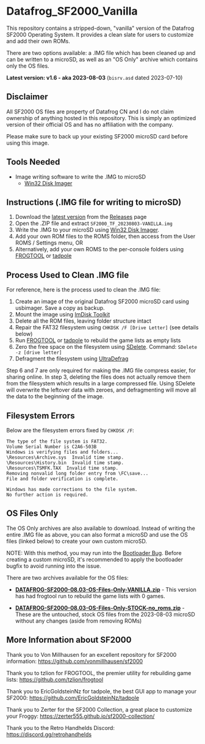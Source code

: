 # Datafrog_SF2000_Vanilla
This repository contains a stripped-down, "vanilla" version of the Datafrog SF2000 Operating System. It provides a clean slate for users to customize and add their own ROMs.

There are two options available: a .IMG file which has been cleaned up and can be written to a microSD, as well as an "OS Only" archive which contains only the OS files.

**Latest version: v1.6 - aka 2023-08-03** (`bisrv.asd` dated 2023-07-10)

## Disclaimer
All SF2000 OS files are property of Datafrog CN and I do not claim ownership of anything hosted in this repository. This is simply an optimized version of their official OS and has no affiliation with the company.

Please make sure to back up your existing SF2000 microSD card before using this image.

## Tools Needed
- Image writing software to write the .IMG to microSD
  - [Win32 Disk Imager](https://sourceforge.net/projects/win32diskimager/)

## Instructions (.IMG file for writing to microSD)
1. Download the [latest version](https://github.com/Dteyn/Datafrog_SF2000_Vanilla/releases/download/2023.08.03/SF2000_TF_20230803-VANILLA.zip) from the [Releases](https://github.com/Dteyn/Datafrog_SF2000_Vanilla/releases) page
2. Open the .ZIP file and extract `SF2000_TF_20230803-VANILLA.img`
3. Write the .IMG to your microSD using [Win32 Disk Imager](https://sourceforge.net/projects/win32diskimager/).
4. Add your own ROM files to the ROMS folder, then access from the User ROMS / Settings menu, OR
5. Alternatively, add your own ROMS to the per-console folders using [FROGTOOL](https://github.com/tzlion/frogtool) or [tadpole](https://github.com/EricGoldsteinNz/tadpole)

## Process Used to Clean .IMG file
For reference, here is the process used to clean the .IMG file:

1. Create an image of the original Datafrog SF2000 microSD card using usbimager. Save a copy as backup.
2. Mount the image using [ImDisk Toolkit](https://sourceforge.net/projects/imdisk-toolkit/)
3. Delete all the ROM files, leaving folder structure intact
4. Repair the FAT32 filesystem using `CHKDSK /F [Drive Letter]` (see details below)
5. Run [FROGTOOL](https://github.com/tzlion/frogtool) or [tadpole](https://github.com/EricGoldsteinNz/tadpole) to rebuild the game lists as empty lists
6. Zero the free space on the filesystem using [SDelete](https://learn.microsoft.com/en-us/sysinternals/downloads/sdelete). Command: `SDelete -z [drive letter]`
7. Defragment the filesystem using [UltraDefrag](https://sourceforge.net/projects/ultradefrag/)

Step 6 and 7 are only required for making the .IMG file compress easier, for sharing online. In step 3, deleting the files does not actually remove them from the filesystem which results in a large compressed file. Using SDelete will overwrite the leftover data with zeroes, and defragmenting will move all the data to the beginning of the image.


## Filesystem Errors
Below are the filesystem errors fixed by `CHKDSK /F`:
```
The type of the file system is FAT32.
Volume Serial Number is C2A6-503B
Windows is verifying files and folders...
\Resources\Archive.sys  Invalid time stamp.
\Resources\History.bin  Invalid time stamp.
\Resources\TSMFK.TAX  Invalid time stamp.
Removing nonvalid long folder entry from \FC\save...
File and folder verification is complete.

Windows has made corrections to the file system.
No further action is required.
```

## OS Files Only
The OS Only archives are also available to download. Instead of writing the entire .IMG file as above, you can also format a microSD and use the OS files (linked below) to create your own custom microSD.

NOTE: With this method, you may run into the [Bootloader Bug](https://github.com/vonmillhausen/sf2000#bootloader-bug). Before creating a custom microSD, it's recommended to apply the bootloader bugfix to avoid running into the issue.

There are two archives available for the OS files:

- [**DATAFROG-SF2000-08.03-OS-Files-Only-VANILLA.zip**](https://github.com/Dteyn/Datafrog_SF2000_Vanilla/releases/download/2023.08.03/DATAFROG-SF2000-08.03-OS-Files-Only-VANILLA.zip) - This version has had frogtool run to rebuild the game lists with 0 games.

- [**DATAFROG-SF2000-08.03-OS-Files-Only-STOCK-no_roms.zip**](https://github.com/Dteyn/Datafrog_SF2000_Vanilla/releases/download/2023.08.03/DATAFROG-SF2000-08.03-OS-Files-Only-STOCK-no_roms.zip) - These are the untouched, stock OS files from the 2023-08-03 microSD without any changes (aside from removing ROMs)


## More Information about SF2000
Thank you to Von Millhausen for an excellent repository for SF2000 information: https://github.com/vonmillhausen/sf2000

Thank you to tzlion for FROGTOOL, the premier utility for rebuilding game lists: https://github.com/tzlion/frogtool

Thank you to EricGoldsteinNz for tadpole, the best GUI app to manage your SF2000: https://github.com/EricGoldsteinNz/tadpole

Thank you to Zerter for the SF2000 Collection, a great place to customize your Froggy: https://zerter555.github.io/sf2000-collection/

Thank you to the Retro Handhelds Discord: https://discord.gg/retrohandhelds
